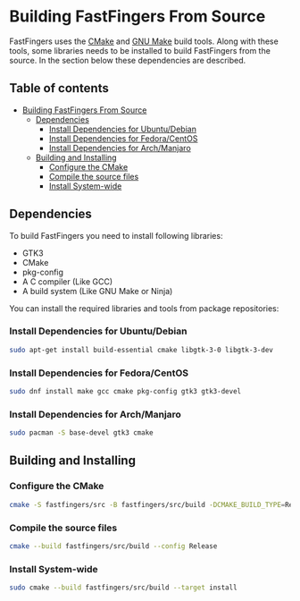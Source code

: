 # Building FastFingers From Source

FastFingers uses the [CMake](https://cmake.org/) and
[GNU Make](https://www.gnu.org/software/make/) build tools.
Along with these tools, some libraries needs to be installed
to build FastFingers from the source. In the section below
these dependencies are described.

## Table of contents
- [Building FastFingers From Source](#building-fastfingers-from-source)
    * [Dependencies](#dependencies)
        + [Install Dependencies for Ubuntu/Debian](#install-dependencies-for-ubuntu-debian)
        + [Install Dependencies for Fedora/CentOS](#install-dependencies-for-fedora-centos)
        + [Install Dependencies for Arch/Manjaro](#install-dependencies-for-arch-manjaro)
    * [Building and Installing](#building-and-installing)
        + [Configure the CMake](#configure-the-cmake)
        + [Compile the source files](#compile-the-source-files)
        + [Install System-wide](#install-system-wide)

## Dependencies

To build FastFingers you need to install following libraries:

* GTK3
* CMake
* pkg-config
* A C compiler (Like GCC)
* A build system (Like GNU Make or Ninja)

You can install the required libraries and tools from package repositories:

### Install Dependencies for Ubuntu/Debian


```bash
sudo apt-get install build-essential cmake libgtk-3-0 libgtk-3-dev
```

### Install Dependencies for Fedora/CentOS

```bash
sudo dnf install make gcc cmake pkg-config gtk3 gtk3-devel
```


### Install Dependencies for Arch/Manjaro


```bash
sudo pacman -S base-devel gtk3 cmake
```

## Building and Installing


### Configure the CMake
```bash
cmake -S fastfingers/src -B fastfingers/src/build -DCMAKE_BUILD_TYPE=Release
```

### Compile the source files
```bash
cmake --build fastfingers/src/build --config Release
```

### Install System-wide
```bash
sudo cmake --build fastfingers/src/build --target install
```